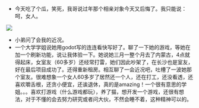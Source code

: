 + 今天吃了个瓜，笑死，我哥说过年那个相亲对象今天又后悔了。我只能说：呵，女人。

![](https://raw.githubusercontent.com/tanyeye1/life/master/2024/4%E6%9C%88/4.11.png)

+ 小弟问了会我的近况。
+ 一个大学学姐说她用godot写的连连看快写好了。聊了一下她的游戏，等她在加一个刷新功能，说让我体验一下。她说她三月一整个月去了内蒙古，4点就得起床，女室友（60多岁）还经常打雷，她们因此吵架了，在长沙也是室友，好在最后项目成功了。还得重新租房。相互聊了一会近况吧，吐槽了一波她那个室友。很难想象一个女人60多岁了居然还一个人，还在打工，还没看透，还喜欢嚼舌根，还贪小便宜，还诶退休，真的是amazing！一个很有意思的学姐。。。喜欢打游戏（什么游戏都玩），养了猫，想开发一个游戏，还很有想法，对于不懂的会去努力研究或者问大伙，不然会睡不着，这种精神可以的。